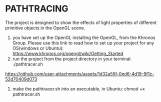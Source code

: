 # PATHTRACING

The project is designed to show the effects of light properties of different primitive objects in the OpenGL scene.
1. you have set up the OpenGL installing the OpenGL, from the Khronos Group. Please use this link to read how to set up your project for any OS(windows or Ubuntu):
https://www.khronos.org/opengl/wiki/Getting_Started
2. run the project from the project directory in your terminal: ./pathtracer.sh


https://github.com/user-attachments/assets/1d32a55f-0ed6-4d19-9f1c-52d70409d073


   1. make the pathtracer.sh into an executable, in Ubuntu:
      chmod +x pathtracer.sh

   
   

